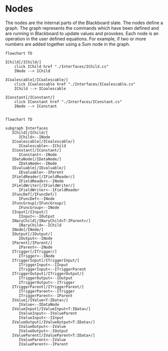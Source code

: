 ﻿# Nodes

The nodes are the internal parts of the Blackboard slate.
The nodes define a graph. The graph represents the commands which have
been defined and are running in Blackboard to update values and provokes.
Each node is an operation in the user defined equations. For example, if
two or more numbers are added together using a Sum node in the graph.

```mermaid
flowchart TD

IChild[/IChild/]
    click IChild href "./Interfaces/IChild.cs"
    INode --> IChild

ICoalescable[/ICoalescable/]
    click ICoalescable href "./Interfaces/ICoalescable.cs"
    IChild --> ICoalescable

IConstant[/IConstant/]
    click IConstant href "./Interfaces/IConstant.cs"
    INode --> IConstant


```


```
flowchart TD

subgraph Interfaces
   IChild[/IChild/]
      IChild<--INode
   ICoalescable[/ICoalescable/]
      ICoalescable<--IChild
   IConstant[/IConstant/]
      IConstant<--INode
   IDataNode[/IDataNode/]
      IDataNode<--INode
   IEvaluable[/IEvaluable/]
      IEvaluable<--IParent
   IFieldReader[/IFieldReader/]
      IFieldReader<--INode
   IFieldWriter[/IFieldWriter/]
      IFieldWriter<--IFieldReader
   IFuncDef[/IFuncDef/]
      IFuncDef<--INode
   IFuncGroup[/IFuncGroup/]
      IFuncGroup<--INode
   IInput[/IInput/]
      IInput<--IOutput
   INaryChild[/INaryChild<T:IParent>/]
      INaryChild<--IChild
   INode[/INode/]
   IOutput[/IOutput/]
      IOutput<--INode
   IParent[/IParent/]
      IParent<--INode
   ITrigger[/ITrigger/]
      ITrigger<--INode
   ITriggerInput[/ITriggerInput/]
      ITriggerInput<--IInput
      ITriggerInput<--ITriggerParent
   ITriggerOutput[/ITriggerOutput/]
      ITriggerOutput<--IOutput
      ITriggerOutput<--ITrigger
   ITriggerParent[/ITriggerParent/]
      ITriggerParent<--ITrigger
      ITriggerParent<--IParent
   IValue[/IValue<T:IData>/]
      IValue<--IDataNode
   IValueInput[/IValueInput<T:IData>/]
      IValueInput<--IValueParent
      IValueInput<--IInput
   IValueOutput[/IValueOutput<T:IData>/]
      IValueOutput<--IValue
      IValueOutput<--IOutput
   IValueParent[/IValueParent<T:IData>/]
      IValueParent<--IValue
      IValueParent<--IParent
```
